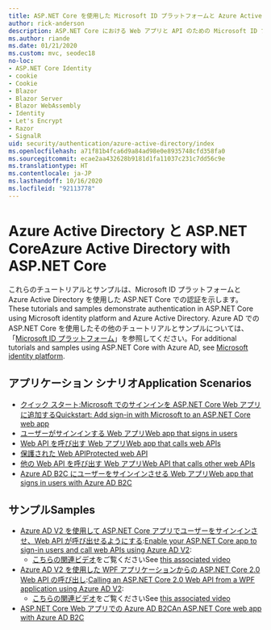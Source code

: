 ```yaml
---
title: ASP.NET Core を使用した Microsoft ID プラットフォームと Azure Active Directory
author: rick-anderson
description: ASP.NET Core における Web アプリと API のための Microsoft ID プラットフォームと Azure Active Directory での認証に関連するトピックを紹介します。
ms.author: riande
ms.date: 01/21/2020
ms.custom: mvc, seodec18
no-loc:
- ASP.NET Core Identity
- cookie
- Cookie
- Blazor
- Blazor Server
- Blazor WebAssembly
- Identity
- Let's Encrypt
- Razor
- SignalR
uid: security/authentication/azure-active-directory/index
ms.openlocfilehash: a71f81b4fca6d9a84ad98e0e8935748cfd358fa0
ms.sourcegitcommit: ecae2aa432628b9181d1fa11037c231c7dd56c9e
ms.translationtype: HT
ms.contentlocale: ja-JP
ms.lasthandoff: 10/16/2020
ms.locfileid: "92113778"
---
```

# <a name="azure-active-directory-with-aspnet-core"></a><span data-ttu-id="c76e7-103">Azure Active Directory と ASP.NET Core</span><span class="sxs-lookup"><span data-stu-id="c76e7-103">Azure Active Directory with ASP.NET Core</span></span>

<span data-ttu-id="c76e7-104">これらのチュートリアルとサンプルは、Microsoft ID プラットフォームと Azure Active Directory を使用した ASP.NET Core での認証を示します。</span><span class="sxs-lookup"><span data-stu-id="c76e7-104">These tutorials and samples demonstrate authentication in ASP.NET Core using Microsoft identity platform and Azure Active Directory.</span></span> <span data-ttu-id="c76e7-105">Azure AD での ASP.NET Core を使用したその他のチュートリアルとサンプルについては、「[Microsoft ID プラットフォーム](/azure/active-directory/develop/)」を参照してください。</span><span class="sxs-lookup"><span data-stu-id="c76e7-105">For additional tutorials and samples using ASP.NET Core with Azure AD, see [Microsoft identity platform](/azure/active-directory/develop/).</span></span>

## <a name="application-scenarios"></a><span data-ttu-id="c76e7-106">アプリケーション シナリオ</span><span class="sxs-lookup"><span data-stu-id="c76e7-106">Application Scenarios</span></span>

* [<span data-ttu-id="c76e7-107">クイック スタート:Microsoft でのサインインを ASP.NET Core Web アプリに追加する</span><span class="sxs-lookup"><span data-stu-id="c76e7-107">Quickstart: Add sign-in with Microsoft to an ASP.NET Core web app</span></span>](/azure/active-directory/develop/quickstart-v2-aspnet-core-webapp)
* [<span data-ttu-id="c76e7-108">ユーザーがサインインする Web アプリ</span><span class="sxs-lookup"><span data-stu-id="c76e7-108">Web app that signs in users</span></span>](/azure/active-directory/develop/scenario-web-app-sign-user-overview?tabs=aspnetcore)
* [<span data-ttu-id="c76e7-109">Web API を呼び出す Web アプリ</span><span class="sxs-lookup"><span data-stu-id="c76e7-109">Web app that calls web APIs</span></span>](/azure/active-directory/develop/scenario-web-app-call-api-overview)
* [<span data-ttu-id="c76e7-110">保護された Web API</span><span class="sxs-lookup"><span data-stu-id="c76e7-110">Protected web API</span></span>](/azure/active-directory/develop/scenario-protected-web-api-overview)
* [<span data-ttu-id="c76e7-111">他の Web API を呼び出す Web アプリ</span><span class="sxs-lookup"><span data-stu-id="c76e7-111">Web API that calls other web APIs</span></span>](/azure/active-directory/develop/scenario-web-api-call-api-overview)
* [<span data-ttu-id="c76e7-112">Azure AD B2C にユーザーをサインインさせる Web アプリ</span><span class="sxs-lookup"><span data-stu-id="c76e7-112">Web app that signs in users with Azure AD B2C</span></span>](xref:security/authentication/azure-ad-b2c)

## <a name="samples"></a><span data-ttu-id="c76e7-113">サンプル</span><span class="sxs-lookup"><span data-stu-id="c76e7-113">Samples</span></span>

* <span data-ttu-id="c76e7-114">[Azure AD V2 を使用して ASP.NET Core アプリでユーザーをサインインさせ、Web API が呼び出せるようにする](/samples/azure-samples/active-directory-aspnetcore-webapp-openidconnect-v2/enable-webapp-signin/):</span><span class="sxs-lookup"><span data-stu-id="c76e7-114">[Enable your ASP.NET Core app to sign-in users and call web APIs using Azure AD V2](/samples/azure-samples/active-directory-aspnetcore-webapp-openidconnect-v2/enable-webapp-signin/):</span></span> 
  * <span data-ttu-id="c76e7-115">[こちらの関連ビデオ](https://channel9.msdn.com/Events/Build/2018/THR5001)をご覧ください</span><span class="sxs-lookup"><span data-stu-id="c76e7-115">See [this associated video](https://channel9.msdn.com/Events/Build/2018/THR5001)</span></span>
* <span data-ttu-id="c76e7-116">[Azure AD V2 を使用した WPF アプリケーションからの ASP.NET Core 2.0 Web API の呼び出し](/samples/azure-samples/active-directory-dotnet-native-aspnetcore-v2/calling-an-aspnet-core-web-api-from-a-wpf-application-using-azure-ad-v2/):</span><span class="sxs-lookup"><span data-stu-id="c76e7-116">[Calling an ASP.NET Core 2.0 Web API from a WPF application using Azure AD V2](/samples/azure-samples/active-directory-dotnet-native-aspnetcore-v2/calling-an-aspnet-core-web-api-from-a-wpf-application-using-azure-ad-v2/):</span></span> 
  * <span data-ttu-id="c76e7-117">[こちらの関連ビデオ](https://channel9.msdn.com/Events/Build/2018/THR5000)をご覧ください</span><span class="sxs-lookup"><span data-stu-id="c76e7-117">See [this associated video](https://channel9.msdn.com/Events/Build/2018/THR5000)</span></span>
* [<span data-ttu-id="c76e7-118">ASP.NET Core Web アプリでの Azure AD B2C</span><span class="sxs-lookup"><span data-stu-id="c76e7-118">An ASP.NET Core web app with Azure AD B2C</span></span>](/samples/azure-samples/active-directory-b2c-dotnetcore-webapp/an-aspnet-core-web-app-with-azure-ad-b2c/)
